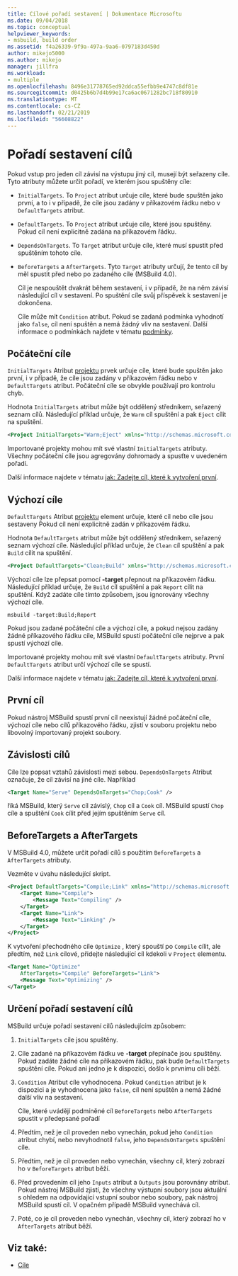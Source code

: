 ```yaml
---
title: Cílové pořadí sestavení | Dokumentace Microsoftu
ms.date: 09/04/2018
ms.topic: conceptual
helpviewer_keywords:
- msbuild, build order
ms.assetid: f4a26339-9f9a-497a-9aa6-0797183d450d
author: mikejo5000
ms.author: mikejo
manager: jillfra
ms.workload:
- multiple
ms.openlocfilehash: 8496e31778765ed92ddca55efbb9e4747c8df81e
ms.sourcegitcommit: d0425b6b7d4b99e17ca6ac0671282bc718f80910
ms.translationtype: MT
ms.contentlocale: cs-CZ
ms.lasthandoff: 02/21/2019
ms.locfileid: "56608822"
---
```

# <a name="target-build-order"></a>Pořadí sestavení cílů
Pokud vstup pro jeden cíl závisí na výstupu jiný cíl, musejí být seřazeny cíle. Tyto atributy můžete určit pořadí, ve kterém jsou spuštěny cíle:

- `InitialTargets`. To `Project` atribut určuje cíle, které bude spuštěn jako první, a to i v případě, že cíle jsou zadány v příkazovém řádku nebo v `DefaultTargets` atribut.

- `DefaultTargets`. To `Project` atribut určuje cíle, které jsou spuštěny. Pokud cíl není explicitně zadána na příkazovém řádku.

- `DependsOnTargets`. To `Target` atribut určuje cíle, které musí spustit před spuštěním tohoto cíle.

- `BeforeTargets` a `AfterTargets`. Tyto `Target` atributy určují, že tento cíl by měl spustit před nebo po zadaného cíle (MSBuild 4.0).

  Cíl je nespouštět dvakrát během sestavení, i v případě, že na něm závisí následující cíl v sestavení. Po spuštění cíle svůj příspěvek k sestavení je dokončena.

  Cíle může mít `Condition` atribut. Pokud se zadaná podmínka vyhodnotí jako `false`, cíl není spuštěn a nemá žádný vliv na sestavení. Další informace o podmínkách najdete v tématu [podmínky](../msbuild/msbuild-conditions.md).

## <a name="initial-targets"></a>Počáteční cíle
 `InitialTargets` Atribut [projektu](../msbuild/project-element-msbuild.md) prvek určuje cíle, které bude spuštěn jako první, i v případě, že cíle jsou zadány v příkazovém řádku nebo v `DefaultTargets` atribut. Počáteční cíle se obvykle používají pro kontrolu chyb.

 Hodnota `InitialTargets` atribut může být oddělený středníkem, seřazený seznam cílů. Následující příklad určuje, že `Warm` cíl spuštění a pak `Eject` cílit na spuštění.

```xml
<Project InitialTargets="Warm;Eject" xmlns="http://schemas.microsoft.com/developer/msbuild/2003">
```

 Importované projekty mohou mít své vlastní `InitialTargets` atributy. Všechny počáteční cíle jsou agregovány dohromady a spusťte v uvedeném pořadí.

 Další informace najdete v tématu [jak: Zadejte cíl, které k vytvoření první](../msbuild/how-to-specify-which-target-to-build-first.md).

## <a name="default-targets"></a>Výchozí cíle
 `DefaultTargets` Atribut [projektu](../msbuild/project-element-msbuild.md) element určuje, které cíl nebo cíle jsou sestaveny Pokud cíl není explicitně zadán v příkazovém řádku.

 Hodnota `DefaultTargets` atribut může být oddělený středníkem, seřazený seznam výchozí cíle. Následující příklad určuje, že `Clean` cíl spuštění a pak `Build` cílit na spuštění.

```xml
<Project DefaultTargets="Clean;Build" xmlns="http://schemas.microsoft.com/developer/msbuild/2003">
```

 Výchozí cíle lze přepsat pomocí **-target** přepnout na příkazovém řádku. Následující příklad určuje, že `Build` cíl spuštění a pak `Report` cílit na spuštění. Když zadáte cíle tímto způsobem, jsou ignorovány všechny výchozí cíle.

 `msbuild -target:Build;Report`

 Pokud jsou zadané počáteční cíle a výchozí cíle, a pokud nejsou zadány žádné příkazového řádku cíle, MSBuild spustí počáteční cíle nejprve a pak spustí výchozí cíle.

 Importované projekty mohou mít své vlastní `DefaultTargets` atributy. První `DefaultTargets` atribut určí výchozí cíle se spustí.

 Další informace najdete v tématu [jak: Zadejte cíl, které k vytvoření první](../msbuild/how-to-specify-which-target-to-build-first.md).

## <a name="first-target"></a>První cíl
 Pokud nástroj MSBuild spustí první cíl neexistují žádné počáteční cíle, výchozí cíle nebo cílů příkazového řádku, zjistí v souboru projektu nebo libovolný importovaný projekt soubory.

## <a name="target-dependencies"></a>Závislosti cílů
 Cíle lze popsat vztahů závislosti mezi sebou. `DependsOnTargets` Atribut označuje, že cíl závisí na jiné cíle. Například

```xml
<Target Name="Serve" DependsOnTargets="Chop;Cook" />
```

 říká MSBuild, který `Serve` cíl závislý, `Chop` cíl a `Cook` cíl. MSBuild spustí `Chop` cíle a spuštění `Cook` cílit před jejím spuštěním `Serve` cíl.

## <a name="beforetargets-and-aftertargets"></a>BeforeTargets a AfterTargets
 V MSBuild 4.0, můžete určit pořadí cílů s použitím `BeforeTargets` a `AfterTargets` atributy.

 Vezměte v úvahu následující skript.

```xml
<Project DefaultTargets="Compile;Link" xmlns="http://schemas.microsoft.com/developer/msbuild/2003">
    <Target Name="Compile">
        <Message Text="Compiling" />
    </Target>
    <Target Name="Link">
        <Message Text="Linking" />
    </Target>
</Project>
```

 K vytvoření přechodného cíle `Optimize` , který spouští po `Compile` cílit, ale předtím, než `Link` cílové, přidejte následující cíl kdekoli v `Project` elementu.

```xml
<Target Name="Optimize"
    AfterTargets="Compile" BeforeTargets="Link">
    <Message Text="Optimizing" />
</Target>
```

## <a name="determine-the-target-build-order"></a>Určení pořadí sestavení cílů
 MSBuild určuje pořadí sestavení cílů následujícím způsobem:

1.  `InitialTargets` cíle jsou spuštěny.

2.  Cíle zadané na příkazovém řádku ve **-target** přepínače jsou spuštěny. Pokud zadáte žádné cíle na příkazovém řádku, pak bude `DefaultTargets` spuštění cíle. Pokud ani jedno je k dispozici, došlo k prvnímu cíli běží.

3.  `Condition` Atribut cíle vyhodnocena. Pokud `Condition` atribut je k dispozici a je vyhodnocena jako `false`, cíl není spuštěn a nemá žádné další vliv na sestavení.

    Cíle, které uvádějí podmíněné cíl `BeforeTargets` nebo `AfterTargets` spustit v předepsané pořadí

4.  Předtím, než je cíl proveden nebo vynechán, pokud jeho `Condition` atribut chybí, nebo nevyhodnotil `false`, jeho `DependsOnTargets` spuštění cíle.

5.  Předtím, než je cíl proveden nebo vynechán, všechny cíl, který zobrazí ho v `BeforeTargets` atribut běží.

6.  Před provedením cíl jeho `Inputs` atribut a `Outputs` jsou porovnány atribut. Pokud nástroj MSBuild zjistí, že všechny výstupní soubory jsou aktuální s ohledem na odpovídající vstupní soubor nebo soubory, pak nástroj MSBuild spustí cíl. V opačném případě MSBuild vynechává cíl.

7.  Poté, co je cíl proveden nebo vynechán, všechny cíl, který zobrazí ho v `AfterTargets` atribut běží.

## <a name="see-also"></a>Viz také:
- [Cíle](../msbuild/msbuild-targets.md)
